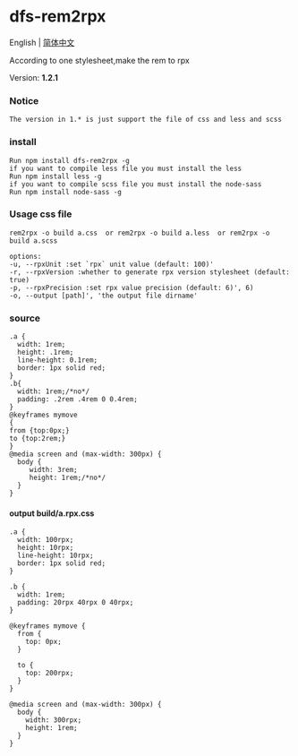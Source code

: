 # dfs-rem2rpx

English | [简体中文](./README-cn.md)

According to one stylesheet,make the rem to rpx

Version: **1.2.1**

### Notice

    The version in 1.* is just support the file of css and less and scss

### install

    Run npm install dfs-rem2rpx -g
    if you want to compile less file you must install the less
    Run npm install less -g
    if you want to compile scss file you must install the node-sass
    Run npm install node-sass -g

### Usage css file

```
rem2rpx -o build a.css  or rem2rpx -o build a.less  or rem2rpx -o build a.scss

options:
-u, --rpxUnit :set `rpx` unit value (default: 100)'
-r, --rpxVersion :whether to generate rpx version stylesheet (default: true)
-p, --rpxPrecision :set rpx value precision (default: 6)', 6)
-o, --output [path]', 'the output file dirname'
```

### source

```
.a {
  width: 1rem;
  height: .1rem;
  line-height: 0.1rem;
  border: 1px solid red;
}
.b{
  width: 1rem;/*no*/
  padding: .2rem .4rem 0 0.4rem;
}
@keyframes mymove
{
from {top:0px;}
to {top:2rem;}
}
@media screen and (max-width: 300px) {
  body {
     width: 3rem;
     height: 1rem;/*no*/
  }
}
```

#### output build/a.rpx.css

```
.a {
  width: 100rpx;
  height: 10rpx;
  line-height: 10rpx;
  border: 1px solid red;
}

.b {
  width: 1rem;
  padding: 20rpx 40rpx 0 40rpx;
}

@keyframes mymove {
  from {
    top: 0px;
  }

  to {
    top: 200rpx;
  }
}

@media screen and (max-width: 300px) {
  body {
    width: 300rpx;
    height: 1rem;
  }
}
```
